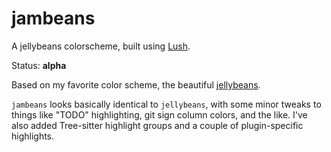 # jambeans
A jellybeans colorscheme, built using [Lush](https://github.com/rktjmp/lush.nvim).

Status: **alpha**

Based on my favorite color scheme, the beautiful [jellybeans](https://github.com/nanotech/jellybeans.vim).

`jambeans` looks basically identical to `jellybeans`, with some minor tweaks to
things like "TODO" highlighting, git sign column colors, and the like. I've
also added Tree-sitter highlight groups and a couple of plugin-specific
highlights.
